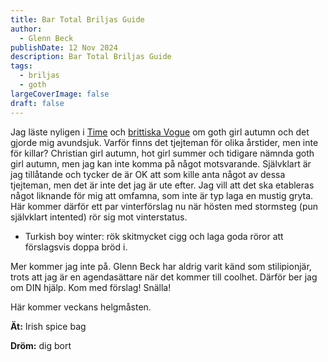 ```yaml
---
title: Bar Total Briljas Guide
author:
  - Glenn Beck
publishDate: 12 Nov 2024
description: Bar Total Briljas Guide
tags:
  - briljas
  - goth
largeCoverImage: false
draft: false
---
```

Jag läste nyligen i [Time](https://time.com/7081181/beetlejuice-agatha-all-along-goth-nostalgia/) och [brittiska Vogue](https://www.vogue.co.uk/gallery/goth-fashion-trend-vmas-2024) om goth girl autumn och det gjorde mig avundsjuk. Varför finns det tjejteman för olika årstider, men inte för killar? Christian girl autumn, hot girl summer och tidigare nämnda goth girl autumn, men jag kan inte komma på något motsvarande. Självklart är jag tillåtande och tycker de  är OK att som kille anta något av dessa tjejteman, men det är inte det jag är ute efter. Jag vill att det ska etableras något liknande för mig att omfamna, som inte är typ laga en mustig gryta. Här kommer därför ett par vinterförslag nu när hösten med stormsteg (pun självklart intented) rör sig mot vinterstatus.

* Turkish boy winter: rök skitmycket cigg och laga goda röror att förslagsvis doppa bröd i.

Mer kommer jag inte på. Glenn Beck har aldrig varit känd som stilipionjär, trots att jag är en agendasättare när det kommer till coolhet. Därför ber jag om DIN hjälp. Kom med förslag! Snälla!

Här kommer veckans helgmåsten.

**Ät:** Irish spice bag

**Dröm:** dig bort
